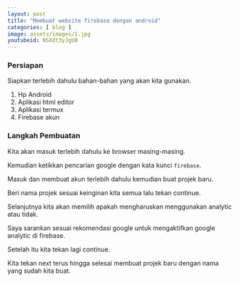 ```yaml
---
layout: post
title: "Membuat website firebase dengan android"
categories: [ blog ]
image: assets/images/1.jpg
youtubeid: NSXdt3yJgU8
---
```

### Persiapan

Siapkan terlebih dahulu bahan-bahan yang akan kita gunakan.

1. Hp Android
2. Aplikasi html editor
3. Aplikasi termux
4. Firebase akun

### Langkah Pembuatan

Kita akan masuk terlebih dahulu ke browser masing-masing.

Kemudian ketikkan pencarian google dengan kata kunci `firebase`.

Masuk dan membuat akun terlebih dahulu kemudian buat projek baru.

Beri nama projek sesuai keinginan kita semua lalu tekan continue.

Selanjutnya kita akan memilih apakah mengharuskan menggunakan analytic atau tidak.

Saya sarankan sesuai rekomendasi google untuk mengaktifkan google analytic di firebase.

Setelah itu kita tekan lagi continue.

Kita tekan next terus hingga selesai membuat projek baru dengan nama yang sudah kita buat.
